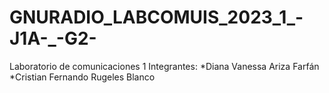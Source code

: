 # GNURADIO_LABCOMUIS_2023_1_-J1A-_-G2-
Laboratorio de comunicaciones 1
Integrantes:
*Diana Vanessa Ariza Farfán
*Cristian Fernando Rugeles Blanco

